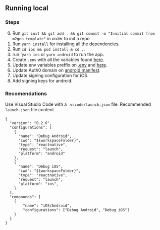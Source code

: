 ## Running local

### Steps

0. Run `git init && git add . && git commit -m "Innitial commit from m2gen template"` in order to init a repo
1. Run `yarn install` for installing all the dependencies.
2. Run `cd ios && pod install & cd ..`
3. run '`yarn ios` or `yarn android` to run the app.
4. Create `.env` with all the variables found [here](./src/tools/env/env-tool.ts).
4. Update env variables preffix on [.env](./.env) and [here](./appcenter-pre-build.sh).
5. Update Auth0 domain on [android manifest](./android/app/src/main/AndroidManifest.xml).
6. Update signing configuration for iOS.
7. Add signing keys for android. 

### Recomendations

Use Visual Studio Code with a `.vscode/launch.json` file.
Recommended `launch.json` file content
```
{
  "version": "0.2.0",
  "configurations": [
    {
      "name": "Debug Android",
      "cwd": "${workspaceFolder}",
      "type": "reactnative",
      "request": "launch",
      "platform": "android"
    },
    {
      "name": "Debug iOS",
      "cwd": "${workspaceFolder}",
      "type": "reactnative",
      "request": "launch",
      "platform": "ios",
    }
  ],
  "compounds": [
    {
        "name": "iOS/Android",
        "configurations": ["Debug Android", "Debug iOS"]
    }
  ]
}
```